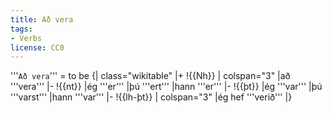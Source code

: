 ```yaml
---
title: Að vera
tags:
- Verbs
license: CC0
---
```


'''`Að vera`''' = to be
{| class="wikitable"
|+
!{{Nh}}
| colspan="3" |að '''vera'''
|-
!{{nt}}
|ég '''er'''
|þú '''ert'''
|hann '''er'''
|-
!{{þt}}
|ég '''var'''
|þú '''varst'''
|hann '''var'''
|-
!{{lh-þt}}
| colspan="3" |ég hef '''verið'''
|}

